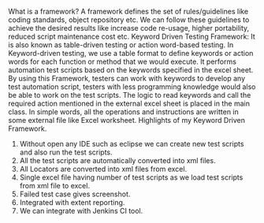 What is a framework?
A framework defines the set of rules/guidelines like coding standards, object repository etc. We can follow these guidelines to achieve the desired results like increase code re-usage, higher portability, reduced script maintenance cost etc.
Keyword Driven Testing Framework:
It is also known as table-driven testing or action word-based testing. In Keyword-driven testing, we use a table format to define keywords or action words for each function or method that we would execute. 
It performs automation test scripts based on the keywords specified in the excel sheet. By using this Framework, testers can work with keywords to develop any test automation script, testers with less programming knowledge would also be able to work on the test scripts. The logic to read keywords and call the required action mentioned in the external excel sheet is placed in the main class. 
In simple words, all the operations and instructions are written in some external file like Excel worksheet. 
Highlights of my Keyword Driven Framework.
1.	Without open any IDE such as eclipse we can create new test scripts and also run the test scripts.
2.	All the test scripts are automatically converted into xml files.
3.	All Locators are converted into xml files from excel.
4.	Single excel file having number of test scripts as we load test scripts from xml file to excel.
5.	Failed test case gives screenshot.
6.	Integrated with extent reporting.
7.	We can integrate with Jenkins CI tool.
